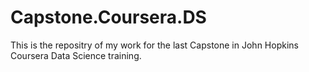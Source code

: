 # Capstone.Coursera.DS
This is the repositry of my work for the last Capstone in John Hopkins Coursera Data Science training.
